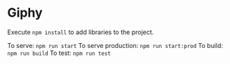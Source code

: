 # Giphy

Execute `npm install` to add libraries to the project.

To serve: `npm run start`
To serve production: `npm run start:prod`
To build: `npm run build`
To test: `npm run test`

